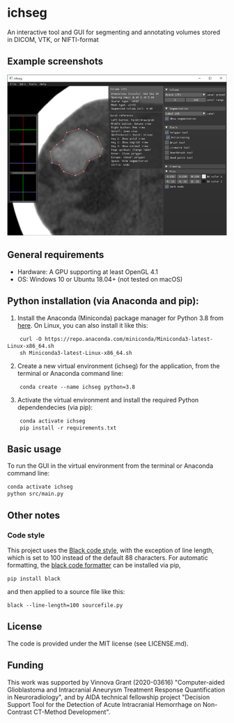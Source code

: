 # ichseg

An interactive tool and GUI for segmenting and annotating volumes stored in DICOM, VTK, or NIFTI-format

## Example screenshots

![Screenshot](screenshot.png?raw=true "Screenshot")

## General requirements

- Hardware: A GPU supporting at least OpenGL 4.1
- OS: Windows 10 or Ubuntu 18.04+ (not tested on macOS)

## Python installation (via Anaconda and pip):

1. Install the Anaconda (Miniconda) package manager for Python 3.8 from [here](https://docs.conda.io/en/latest/miniconda.html). On Linux, you can also install it like this:
```
    curl -O https://repo.anaconda.com/miniconda/Miniconda3-latest-Linux-x86_64.sh  
    sh Miniconda3-latest-Linux-x86_64.sh
```
2. Create a new virtual environment (ichseg) for the application, from the terminal or Anaconda command line:
```
    conda create --name ichseg python=3.8
```
3. Activate the virtual environment and install the required Python dependendecies (via pip):
```
    conda activate ichseg
    pip install -r requirements.txt
```

## Basic usage

To run the GUI in the virtual environment from the terminal or Anaconda command line:

    conda activate ichseg
    python src/main.py

## Other notes

### Code style

This project uses the [Black code style](https://black.readthedocs.io/en/stable/the_black_code_style/current_style.html), with the exception of line length, which is set to 100 instead of the default 88 characters. For automatic formatting, the [black code formatter](https://pypi.org/project/black/) can be installed via pip,

    pip install black

and then applied to a source file like this:

    black --line-length=100 sourcefile.py

## License

The code is provided under the MIT license (see LICENSE.md).

## Funding

This work was supported by Vinnova Grant (2020-03616) "Computer-aided Glioblastoma and Intracranial Aneurysm Treatment Response Quantification in Neuroradiology", and by AIDA technical fellowship project "Decision Support Tool for the Detection of Acute Intracranial Hemorrhage on Non-Contrast CT-Method Development".
